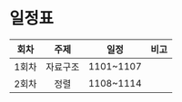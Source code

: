 # 일정표

| 회차  | 주제  | 일정        | 비고        |
|:---:|:---:|:---------:|:---------:|
| 1회차 | 자료구조 | 1101~1107 | |
| 2회차 | 정렬  | 1108~1114 | |

